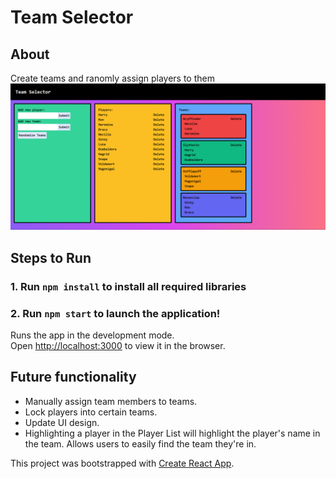 # Team Selector

## About

Create teams and ranomly assign players to them
![alt text](https://github.com/Saiyan-God/team-selector-app/blob/master/resources/app-ui.png?raw=true)

## Steps to Run

### 1. Run `npm install` to install all required libraries

### 2. Run `npm start` to launch the application!

Runs the app in the development mode.\
Open [http://localhost:3000](http://localhost:3000) to view it in the browser.

## Future functionality

- Manually assign team members to teams.
- Lock players into certain teams.
- Update UI design.
- Highlighting a player in the Player List will highlight the player's name in the team. Allows users to easily find the team they're in.

This project was bootstrapped with [Create React App](https://github.com/facebook/create-react-app).
